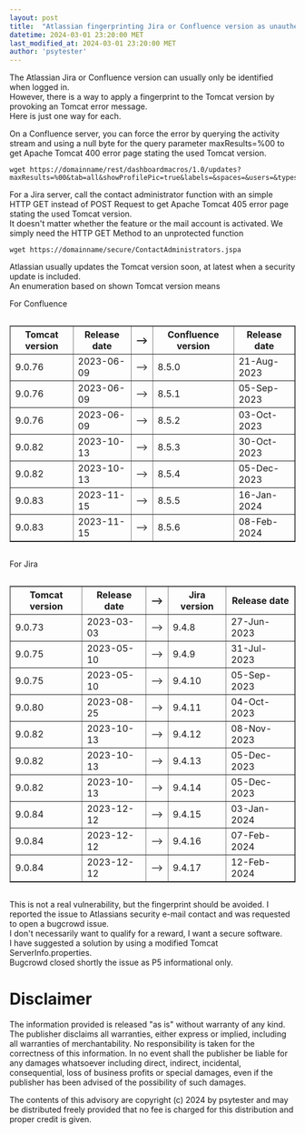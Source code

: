 ```yaml
---
layout: post
title:  "Atlassian fingerprinting Jira or Confluence version as unauthenticated user"
datetime: 2024-03-01 23:20:00 MET
last_modified_at: 2024-03-01 23:20:00 MET
author: 'psytester'
---
```


The Atlassian Jira or Confluence version can usually only be identified when logged in.<br>
However, there is a way to apply a fingerprint to the Tomcat version by provoking an Tomcat error message.<br>
Here is just one way for each.

On a Confluence server, you can force the error by querying the activity stream and using a null byte for the query parameter maxResults=%00 to get Apache Tomcat 400 error page stating the used Tomcat version.<br>
```
wget https://domainname/rest/dashboardmacros/1.0/updates?maxResults=%00&tab=all&showProfilePic=true&labels=&spaces=&users=&types=&category=&spaceKey=
```

For a Jira server, call the contact administrator function with an simple HTTP GET instead of POST Request to get Apache Tomcat 405 error page stating the used Tomcat version.<br>
It doesn't matter whether the feature or the mail account is activated. We simply need the HTTP GET Method to an unprotected function<br>
```
wget https://domainname/secure/ContactAdministrators.jspa
```

Atlassian usually updates the Tomcat version soon, at latest when a security update is included.<br>
An enumeration based on shown Tomcat version means

For Confluence
<div style="overflow-x:auto;">
<table border="1">
  <thead>
    <tr>
      <th>Tomcat version</th><th>Release date</th><th>--></th><th>Confluence version</th><th>Release date</th>
    </tr>
  </thead>
  <tbody>
    <tr><td>9.0.76</td><td>2023-06-09</td><td>--></td><td>8.5.0</td><td>21-Aug-2023</td></tr>
    <tr><td>9.0.76</td><td>2023-06-09</td><td>--></td><td>8.5.1</td><td>05-Sep-2023</td></tr>
    <tr><td>9.0.76</td><td>2023-06-09</td><td>--></td><td>8.5.2</td><td>03-Oct-2023</td></tr>
    <tr><td>9.0.82</td><td>2023-10-13</td><td>--></td><td>8.5.3</td><td>30-Oct-2023</td></tr>
    <tr><td>9.0.82</td><td>2023-10-13</td><td>--></td><td>8.5.4</td><td>05-Dec-2023</td></tr>
    <tr><td>9.0.83</td><td>2023-11-15</td><td>--></td><td>8.5.5</td><td>16-Jan-2024</td></tr>
    <tr><td>9.0.83</td><td>2023-11-15</td><td>--></td><td>8.5.6</td><td>08-Feb-2024</td></tr>
  </tbody>
</table>
</div>

For Jira
<div style="overflow-x:auto;">
<table border="1">
  <thead>
    <tr>
      <th>Tomcat version</th><th>Release date</th><th>--></th><th>Jira version</th><th>Release date</th>
    </tr>
  </thead>
  <tbody>
    <tr><td>9.0.73</td><td>2023-03-03</td><td>--></td><td>9.4.8</td><td>27-Jun-2023</td></tr>
    <tr><td>9.0.75</td><td>2023-05-10</td><td>--></td><td>9.4.9</td><td>31-Jul-2023</td></tr>
    <tr><td>9.0.75</td><td>2023-05-10</td><td>--></td><td>9.4.10</td><td>05-Sep-2023</td></tr>
    <tr><td>9.0.80</td><td>2023-08-25</td><td>--></td><td>9.4.11</td><td>04-Oct-2023</td></tr>
    <tr><td>9.0.82</td><td>2023-10-13</td><td>--></td><td>9.4.12</td><td>08-Nov-2023</td></tr>
    <tr><td>9.0.82</td><td>2023-10-13</td><td>--></td><td>9.4.13</td><td>05-Dec-2023</td></tr>
    <tr><td>9.0.82</td><td>2023-10-13</td><td>--></td><td>9.4.14</td><td>05-Dec-2023</td></tr>
    <tr><td>9.0.84</td><td>2023-12-12</td><td>--></td><td>9.4.15</td><td>03-Jan-2024</td></tr>
    <tr><td>9.0.84</td><td>2023-12-12</td><td>--></td><td>9.4.16</td><td>07-Feb-2024</td></tr>
    <tr><td>9.0.84</td><td>2023-12-12</td><td>--></td><td>9.4.17</td><td>12-Feb-2024</td></tr>
  </tbody>
</table>
</div>

This is not a real vulnerability, but the fingerprint should be avoided. I reported the issue to Atlassians security e-mail contact and was requested to open a bugcrowd issue.<br>
I don't necessarily want to qualify for a reward, I want a secure software.<br>
I have suggested a solution by using a modified Tomcat ServerInfo.properties.<br>
Bugcrowd closed shortly the issue as P5 informational only.<br>



# Disclaimer

The information provided is released "as is" without warranty of any kind. The publisher disclaims all warranties, either express or implied, including all warranties of merchantability. No responsibility is taken for the correctness of this information.
In no event shall the publisher be liable for any damages whatsoever including direct, indirect, incidental, consequential, loss of business profits or special damages, even if the publisher has been advised of the possibility of such damages.

The contents of this advisory are copyright (c) 2024 by psytester and may be distributed freely provided that no fee is charged for this distribution and proper credit is given.
